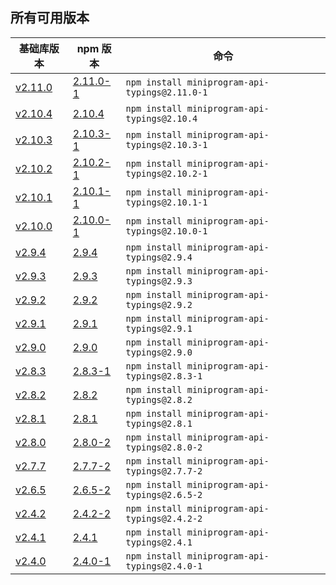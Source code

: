 ## 所有可用版本

基础库版本|npm 版本|命令
-|-|-
[v2.11.0](https://developers.weixin.qq.com/miniprogram/dev/framework/release/#v2-11-0-2020-04-24) | [2.11.0-1](https://www.npmjs.com/package/miniprogram-api-typings/v/2.11.0-1) | `npm install miniprogram-api-typings@2.11.0-1`
[v2.10.4](https://developers.weixin.qq.com/miniprogram/dev/framework/release/#v2-10-4-2020-03-24) | [2.10.4](https://www.npmjs.com/package/miniprogram-api-typings/v/2.10.4) | `npm install miniprogram-api-typings@2.10.4`
[v2.10.3](https://developers.weixin.qq.com/miniprogram/dev/framework/release/#v2-10-3-2020-03-06) | [2.10.3-1](https://www.npmjs.com/package/miniprogram-api-typings/v/2.10.3-1) | `npm install miniprogram-api-typings@2.10.3-1`
[v2.10.2](https://developers.weixin.qq.com/miniprogram/dev/framework/release/#v2-10-2-2020-02-20) | [2.10.2-1](https://www.npmjs.com/package/miniprogram-api-typings/v/2.10.2-1) | `npm install miniprogram-api-typings@2.10.2-1`
[v2.10.1](https://developers.weixin.qq.com/miniprogram/dev/framework/release/#v2-10-1-2020-01-14) | [2.10.1-1](https://www.npmjs.com/package/miniprogram-api-typings/v/2.10.1-1) | `npm install miniprogram-api-typings@2.10.1-1`
[v2.10.0](https://developers.weixin.qq.com/miniprogram/dev/framework/release/#v2-10-0-2019-12-24) | [2.10.0-1](https://www.npmjs.com/package/miniprogram-api-typings/v/2.10.0-1) | `npm install miniprogram-api-typings@2.10.0-1`
[v2.9.4](https://developers.weixin.qq.com/miniprogram/dev/framework/release/#v2-9-4-2019-11-28) | [2.9.4](https://www.npmjs.com/package/miniprogram-api-typings/v/2.9.4) | `npm install miniprogram-api-typings@2.9.4`
[v2.9.3](https://developers.weixin.qq.com/miniprogram/dev/framework/release/) | [2.9.3](https://www.npmjs.com/package/miniprogram-api-typings/v/2.9.3) | `npm install miniprogram-api-typings@2.9.3`
[v2.9.2](https://developers.weixin.qq.com/miniprogram/dev/framework/release/#v2-9-2-2019-11-04) | [2.9.2](https://www.npmjs.com/package/miniprogram-api-typings/v/2.9.2) | `npm install miniprogram-api-typings@2.9.2`
[v2.9.1](https://developers.weixin.qq.com/miniprogram/dev/framework/release/#v2-9-1-2019-10-29) | [2.9.1](https://www.npmjs.com/package/miniprogram-api-typings/v/2.9.1) | `npm install miniprogram-api-typings@2.9.1`
[v2.9.0](https://developers.weixin.qq.com/miniprogram/dev/framework/release/#v2-9-0-2019-10-09) | [2.9.0](https://www.npmjs.com/package/miniprogram-api-typings/v/2.9.0) | `npm install miniprogram-api-typings@2.9.0`
[v2.8.3](https://developers.weixin.qq.com/miniprogram/dev/framework/release/#v2-8-3-2019-09-17) | [2.8.3-1](https://www.npmjs.com/package/miniprogram-api-typings/v/2.8.3-1) | `npm install miniprogram-api-typings@2.8.3-1`
[v2.8.2](https://developers.weixin.qq.com/miniprogram/dev/framework/release/#v2-8-2-2019-08-30) | [2.8.2](https://www.npmjs.com/package/miniprogram-api-typings/v/2.8.2) | `npm install miniprogram-api-typings@2.8.2`
[v2.8.1](https://developers.weixin.qq.com/miniprogram/dev/framework/release/#v2-8-1-2019-08-22) | [2.8.1](https://www.npmjs.com/package/miniprogram-api-typings/v/2.8.1) | `npm install miniprogram-api-typings@2.8.1`
[v2.8.0](https://developers.weixin.qq.com/miniprogram/dev/framework/release/#v2-8-0-2019-07-30) | [2.8.0-2](https://www.npmjs.com/package/miniprogram-api-typings/v/2.8.0-2) | `npm install miniprogram-api-typings@2.8.0-2`
[v2.7.7](https://developers.weixin.qq.com/miniprogram/dev/framework/release/) | [2.7.7-2](https://www.npmjs.com/package/miniprogram-api-typings/v/2.7.7-2) | `npm install miniprogram-api-typings@2.7.7-2`
[v2.6.5](https://developers.weixin.qq.com/miniprogram/dev/framework/release/#v2-6-5-2019-04-02) | [2.6.5-2](https://www.npmjs.com/package/miniprogram-api-typings/v/2.6.5-2) | `npm install miniprogram-api-typings@2.6.5-2`
[v2.4.2](https://developers.weixin.qq.com/miniprogram/dev/framework/release/v2.html#v2-4-2-2018-12-04)|[2.4.2-2](https://www.npmjs.com/package/miniprogram-api-typings/v/2.4.2-2)|`npm install miniprogram-api-typings@2.4.2-2`
[v2.4.1](https://developers.weixin.qq.com/miniprogram/dev/framework/release/v2.html#v2-4-1-2018-11-21)|[2.4.1](https://www.npmjs.com/package/miniprogram-api-typings/v/2.4.1)|`npm install miniprogram-api-typings@2.4.1`
[v2.4.0](https://developers.weixin.qq.com/miniprogram/dev/framework/release/v2.html#v2-4-0-2018-11-05)|[2.4.0-1](https://www.npmjs.com/package/miniprogram-api-typings/v/2.4.0-1)|`npm install miniprogram-api-typings@2.4.0-1`